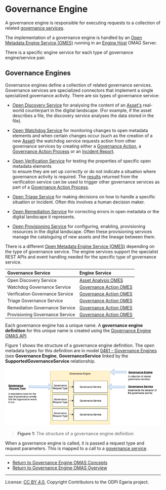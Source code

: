 <!-- SPDX-License-Identifier: CC-BY-4.0 -->
<!-- Copyright Contributors to the ODPi Egeria project. -->


# Governance Engine

A governance engine is responsible for executing requests to a collection of related
[governance services](governance-service.md).

The implementation of a governance engine is
handled by an [Open Metadata Engine Service (OMES)](../../../../engine-services)
running in an [Engine Host](../../../../admin-services/docs/concepts/engine-host.md) OMAG Server.

There is a specific engine service for each type of governance engine/service pair.

## Governance Engines

Governance engines define a collection of related governance
services.  Governance services are specialized connectors that
implement a single specialized governance activity.
There are six types of governance service:

* [Open Discovery Service](../../../../frameworks/open-discovery-framework/docs/discovery-service.md) for
  analysing the content of an [Asset's](../../../../access-services/docs/concepts/assets) real-world counterpart
  in the digital landscape. (For example, if the asset describes a file, the discovery service
  analyses the data stored in the file).
  
* [Open Watchdog Service](../../../../frameworks/governance-action-framework/docs/open-watchdog-service.md) for
  monitoring changes to open metadata elements and when certain changes occur
  (such as the creation of a new [Asset](../../../../access-services/docs/concepts/assets))
  the watchdog service requests action from
  other governance services by creating either a
  [Governance Action](../../../../frameworks/governance-action-framework/docs/governance-action.md),
  a [Governance Action Process](../../../../frameworks/governance-action-framework/docs/governance-action-process.md)
  or an [Incident Report](../../../../frameworks/governance-action-framework/docs/incident-report.md).
  
* [Open Verification Service](../../../../frameworks/governance-action-framework/docs/open-verification-service.md)
  for testing the properties of specific open metadata elements  
  to ensure they are set up correctly or
  do not indicate a situation where governance activity is required.
  The [results](../../../../frameworks/governance-action-framework/docs/guard.md) returned from the verification service
  can be used to trigger other governance services as part of a
  [Governance Action Process](../../../../frameworks/governance-action-framework/docs/governance-action-process.md).
  
* [Open Triage Service](../../../../frameworks/governance-action-framework/docs/open-triage-service.md) for making
  decisions on how to handle a specific situation or incident.  Often this involves
  a human decision maker.
  
* [Open Remediation Service](../../../../frameworks/governance-action-framework/docs/open-remediation-service.md) for
  correcting errors in open metadata or the digital landscape it represents.
   
* [Open Provisioning Service](../../../../frameworks/governance-action-framework/docs/open-provisioning-service.md) for
  configuring, enabling, provisioning resources in the digital landscape.  Often these provisioning
  services manage the cataloguing of new assets and the lineage between them.

There is a different [Open Metadata Engine Service (OMES)](../../../../engine-services)
depending on the type of governance service.  The engine services support
the specialist REST APIs and event handling needed for the specific
type of governance service.


| Governance Service | Engine Service |
| :----------------- | :------------- | 
| Open Discovery Service | [Asset Analysis OMES](../../../../engine-services/asset-analysis) |
| Watchdog Governance Service | [Governance Action OMES](../../../../engine-services/governance-action) |
| Verification Governance Service | [Governance Action OMES](../../../../engine-services/governance-action) |
| Triage Governance Service | [Governance Action OMES](../../../../engine-services/governance-action) |
| Remediation Governance Service | [Governance Action OMES](../../../../engine-services/governance-action) |
| Provisioning Governance Service | [Governance Action OMES](../../../../engine-services/governance-action) |


Each governance engine has a unique name. 
A **governance engine definition** for this unique name
is created using the
[Governance Engine OMAS API](../user).

Figure 1 shows the structure of a governance engine definition.
The open metadata types for this definition are in
model [0461 - Governance Engines](https://egeria-project.org/types/4/0461-Governance-Engines.md)
(see **Governance Engine**, **GovernanceService** linked by the **SupportedGovernanceService** relationship.


![Figure 1](../governance-request-type.png)
> **Figure 1:** The structure of a governance engine definition


When a governance engine is called, it is passed a request type
and request parameters.  This is mapped to a call to a [governance service](governance-service.md).


----

* [Return to Governance Engine OMAS Concepts](.)
* [Return to Governance Engine OMAS Overview](../..)



----
License: [CC BY 4.0](https://creativecommons.org/licenses/by/4.0/),
Copyright Contributors to the ODPi Egeria project.